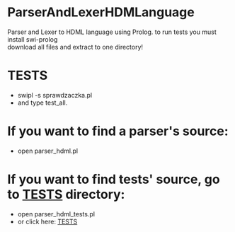 # ParserAndLexerHDMLanguage
Parser and Lexer to HDML language using Prolog. 
to run tests you must install swi-prolog\
download all files and extract to one directory!
# TESTS
- swipl -s sprawdzaczka.pl
- and type test_all. 
# If you want to find a parser's source:
- open parser_hdml.pl 
# If you want to find tests' source, go to [TESTS](TESTS) directory:
- open parser_hdml_tests.pl
- or click here: [TESTS](TESTS/parser_hdml_tests.pl)
